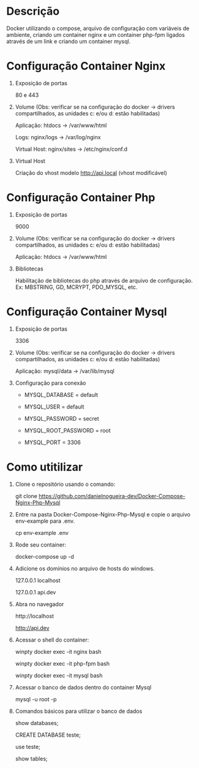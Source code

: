# Descrição

Docker utilizando o compose, arquivo de configuração com variáveis de ambiente, criando um container nginx  e um container php-fpm ligados através de um link e criando um container mysql.

# Configuração Container Nginx

1. Exposição de portas

	80 e 443

2. Volume (Obs: verificar se na configuração do docker -> drivers compartilhados, as unidades c: e/ou d: estão habilitadas)

	Aplicação: htdocs -> /var/www/html
	
	Logs: nginx/logs -> /var/log/nginx
	
	Virtual Host: nginx/sites -> /etc/nginx/conf.d
	
3. Virtual Host

	Criação do vhost modelo http://api.local (vhost modificável)

# Configuração Container Php

1. Exposição de portas

	9000

2. Volume (Obs: verificar se na configuração do docker -> drivers compartilhados, as unidades c: e/ou d: estão habilitadas)

	Aplicação: htdocs -> /var/www/html
	
3. Bibliotecas

	Habilitação de bibliotecas do php através de arquivo de configuração. Ex: MBSTRING, GD, MCRYPT, PDO_MYSQL, etc.
	
# Configuração Container Mysql

1. Exposição de portas

	3306

2. Volume (Obs: verificar se na configuração do docker -> drivers compartilhados, as unidades c: e/ou d: estão habilitadas)

	Aplicação: mysql/data -> /var/lib/mysql

3. Configuração para conexão

	- MYSQL_DATABASE      = default
	
    - MYSQL_USER          = default
	
    - MYSQL_PASSWORD      = secret
	
    - MYSQL_ROOT_PASSWORD = root
	
    - MYSQL_PORT          = 3306
	
# Como utitilizar

1. Clone o repositório usando o comando:

   git clone https://github.com/danielnogueira-dev/Docker-Compose-Nginx-Php-Mysql

2. Entre na pasta Docker-Compose-Nginx-Php-Mysql e copie o arquivo env-example para .env.

   cp env-example .env

3. Rode seu container:

   docker-compose up -d

4. Adicione os domínios no arquivo de hosts do windows.

   127.0.0.1 localhost

   127.0.0.1 api.dev

5. Abra no navegador

   http://localhost

   http://api.dev

6. Acessar o shell do container:
    
	winpty docker exec -it nginx bash

	winpty docker exec -it php-fpm bash
	
	winpty docker exec -it mysql bash

7. Acessar o banco de dados dentro do container Mysql

	mysql -u root -p

8. Comandos básicos para utilizar o banco de dados

	show databases;

	CREATE DATABASE teste;
	
	use teste;
	
	show tables;